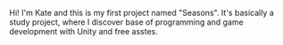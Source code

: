 Hi! 
I'm Kate and this is my first project named "Seasons".
It's basically a study project, where I discover base of programming and game development with Unity and free asstes. 

